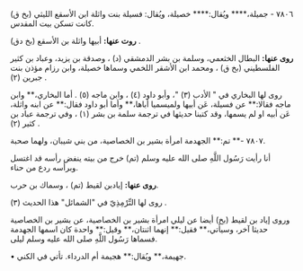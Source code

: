 ٧٨٠٦ - جميلة،**** ويُقال:**** خصيلة، ويُقال: فسيلة بنت واثلة ابن الأسقع الليثي (بخ ق) كانت تسكن بيت المقدس.

**روت عنها:** أبيها واثلة بن الأسقع (بخ دق) .

**روى عنها:** البطال الخثعمي، وسلمة بن بشر الدمشقي (د) ، وصدقة بن يزيد، وعباد بن كثير الفلسطيني (بخ ق) ، ومحمد ابن الأشقر اللخمي وسماها خصيلة، وابن رزام مؤذن بنت جبرين (٢) .

روى لها البخاري في " الأدب (٣) "، وأبو داود (٤) ، وابن ماجه (٥) . أما البخاري،** وابن ماجه فقالا:** عن فسيلة، عَن أبيها ولميسميا أباها،** وأما أبو داود فقال:** عن ابنه واثلة، عَن أبيه او لم يسمها، وقد كتبنا حديثها في ترجمة سلمة بن بشر (١) ، وفي ترجمة عباد بن كثير (٢) .

٧٨٠٧ -** تم:** الجهدمة امرأة بشير بن الخصاصية، من بني شيبان، ولهما صحبة.

أنا رأيت رَسُول اللَّهِ صلى الله عليه وسلم (تم) خرج من بيته ينفض رأسه قد اغتسل وبرأسه ردع من حناء.

**روى عنها:** إيادبن لقيط (تم) ، وسماك بن حرب.

روى لها التِّرْمِذِيّ في "الشمائل" هذا الحديث (٣) .

وروى إياد بن لقيط (بخ) أيضا عن ليلي امرأة بشير بن الخصاصية، عن بشير بن الخصاصية حديثا آخر، وسيأتي،** فقيل:** إنهما اثنتان،** وقيل:** واحدة كان اسمها الجهدمة فسماها رَسُول اللَّهِ صلى الله عليه وسلم ليلى.

• جهيمة،** ويُقال:** هجيمة أم الدرداء. تأتي في الكني.